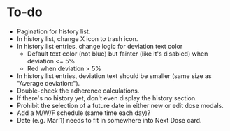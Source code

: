# To-do

* Pagination for history list.
* In history list, change X icon to trash icon.
* In history list entries, change logic for deviation text color
    * Default text color (not blue) but fainter (like it's disabled) when deviation <= 5%
    * Red when deviation > 5%
* In history list entries, deviation text should be smaller (same size as "Average deviation:").
* Double-check the adherence calculations.
* If there's no history yet, don't even display the history section.
* Prohibit the selection of a future date in either new or edit dose modals.
* Add a M/W/F schedule (same time each day)?
* Date (e.g. Mar 1) needs to fit in somewhere into Next Dose card.